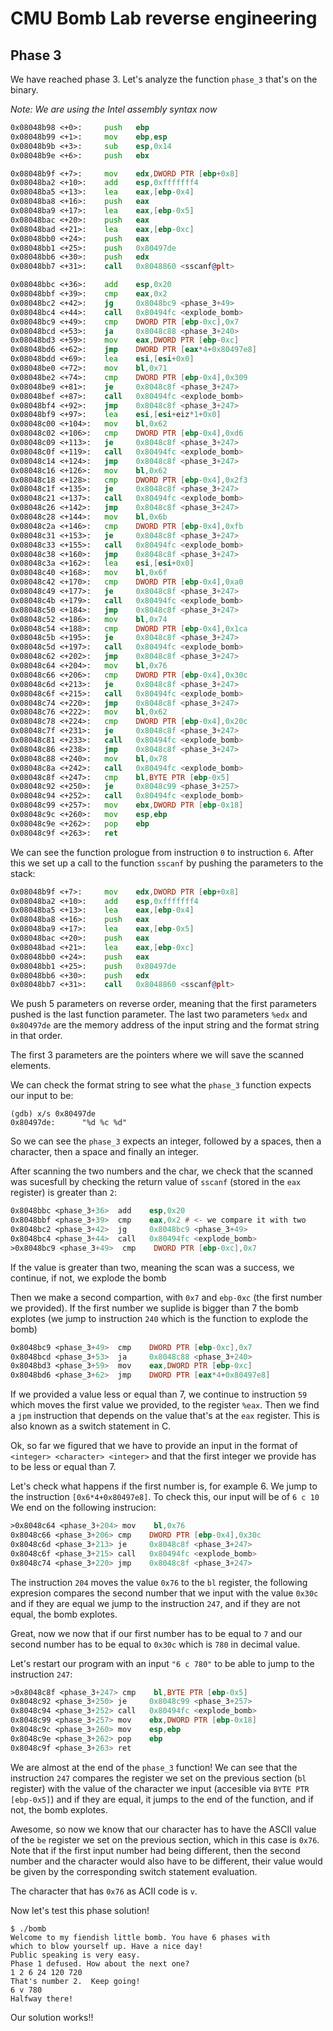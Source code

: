 # CMU Bomb Lab reverse engineering

## Phase 3

We have reached phase 3. Let's analyze the function `phase_3` that's on the binary.

_Note: We are using the Intel assembly syntax now_

```asm
0x08048b98 <+0>:     push   ebp
0x08048b99 <+1>:     mov    ebp,esp
0x08048b9b <+3>:     sub    esp,0x14
0x08048b9e <+6>:     push   ebx

0x08048b9f <+7>:     mov    edx,DWORD PTR [ebp+0x8]
0x08048ba2 <+10>:    add    esp,0xfffffff4
0x08048ba5 <+13>:    lea    eax,[ebp-0x4]
0x08048ba8 <+16>:    push   eax
0x08048ba9 <+17>:    lea    eax,[ebp-0x5]
0x08048bac <+20>:    push   eax
0x08048bad <+21>:    lea    eax,[ebp-0xc]
0x08048bb0 <+24>:    push   eax
0x08048bb1 <+25>:    push   0x80497de
0x08048bb6 <+30>:    push   edx
0x08048bb7 <+31>:    call   0x8048860 <sscanf@plt>

0x08048bbc <+36>:    add    esp,0x20
0x08048bbf <+39>:    cmp    eax,0x2
0x08048bc2 <+42>:    jg     0x8048bc9 <phase_3+49>
0x08048bc4 <+44>:    call   0x80494fc <explode_bomb>
0x08048bc9 <+49>:    cmp    DWORD PTR [ebp-0xc],0x7
0x08048bcd <+53>:    ja     0x8048c88 <phase_3+240>
0x08048bd3 <+59>:    mov    eax,DWORD PTR [ebp-0xc]
0x08048bd6 <+62>:    jmp    DWORD PTR [eax*4+0x80497e8]
0x08048bdd <+69>:    lea    esi,[esi+0x0]
0x08048be0 <+72>:    mov    bl,0x71
0x08048be2 <+74>:    cmp    DWORD PTR [ebp-0x4],0x309
0x08048be9 <+81>:    je     0x8048c8f <phase_3+247>
0x08048bef <+87>:    call   0x80494fc <explode_bomb>
0x08048bf4 <+92>:    jmp    0x8048c8f <phase_3+247>
0x08048bf9 <+97>:    lea    esi,[esi+eiz*1+0x0]
0x08048c00 <+104>:   mov    bl,0x62
0x08048c02 <+106>:   cmp    DWORD PTR [ebp-0x4],0xd6
0x08048c09 <+113>:   je     0x8048c8f <phase_3+247>
0x08048c0f <+119>:   call   0x80494fc <explode_bomb>
0x08048c14 <+124>:   jmp    0x8048c8f <phase_3+247>
0x08048c16 <+126>:   mov    bl,0x62
0x08048c18 <+128>:   cmp    DWORD PTR [ebp-0x4],0x2f3
0x08048c1f <+135>:   je     0x8048c8f <phase_3+247>
0x08048c21 <+137>:   call   0x80494fc <explode_bomb>
0x08048c26 <+142>:   jmp    0x8048c8f <phase_3+247>
0x08048c28 <+144>:   mov    bl,0x6b
0x08048c2a <+146>:   cmp    DWORD PTR [ebp-0x4],0xfb
0x08048c31 <+153>:   je     0x8048c8f <phase_3+247>
0x08048c33 <+155>:   call   0x80494fc <explode_bomb>
0x08048c38 <+160>:   jmp    0x8048c8f <phase_3+247>
0x08048c3a <+162>:   lea    esi,[esi+0x0]
0x08048c40 <+168>:   mov    bl,0x6f
0x08048c42 <+170>:   cmp    DWORD PTR [ebp-0x4],0xa0
0x08048c49 <+177>:   je     0x8048c8f <phase_3+247>
0x08048c4b <+179>:   call   0x80494fc <explode_bomb>
0x08048c50 <+184>:   jmp    0x8048c8f <phase_3+247>
0x08048c52 <+186>:   mov    bl,0x74
0x08048c54 <+188>:   cmp    DWORD PTR [ebp-0x4],0x1ca
0x08048c5b <+195>:   je     0x8048c8f <phase_3+247>
0x08048c5d <+197>:   call   0x80494fc <explode_bomb>
0x08048c62 <+202>:   jmp    0x8048c8f <phase_3+247>
0x08048c64 <+204>:   mov    bl,0x76
0x08048c66 <+206>:   cmp    DWORD PTR [ebp-0x4],0x30c
0x08048c6d <+213>:   je     0x8048c8f <phase_3+247>
0x08048c6f <+215>:   call   0x80494fc <explode_bomb>
0x08048c74 <+220>:   jmp    0x8048c8f <phase_3+247>
0x08048c76 <+222>:   mov    bl,0x62
0x08048c78 <+224>:   cmp    DWORD PTR [ebp-0x4],0x20c
0x08048c7f <+231>:   je     0x8048c8f <phase_3+247>
0x08048c81 <+233>:   call   0x80494fc <explode_bomb>
0x08048c86 <+238>:   jmp    0x8048c8f <phase_3+247>
0x08048c88 <+240>:   mov    bl,0x78
0x08048c8a <+242>:   call   0x80494fc <explode_bomb>
0x08048c8f <+247>:   cmp    bl,BYTE PTR [ebp-0x5]
0x08048c92 <+250>:   je     0x8048c99 <phase_3+257>
0x08048c94 <+252>:   call   0x80494fc <explode_bomb>
0x08048c99 <+257>:   mov    ebx,DWORD PTR [ebp-0x18]
0x08048c9c <+260>:   mov    esp,ebp
0x08048c9e <+262>:   pop    ebp
0x08048c9f <+263>:   ret
```

We can see the function prologue from instruction `0` to instruction `6`. After this we set up a call to the function `sscanf` by pushing the parameters to the stack:

```asm
0x08048b9f <+7>:     mov    edx,DWORD PTR [ebp+0x8]
0x08048ba2 <+10>:    add    esp,0xfffffff4
0x08048ba5 <+13>:    lea    eax,[ebp-0x4]
0x08048ba8 <+16>:    push   eax
0x08048ba9 <+17>:    lea    eax,[ebp-0x5]
0x08048bac <+20>:    push   eax
0x08048bad <+21>:    lea    eax,[ebp-0xc]
0x08048bb0 <+24>:    push   eax
0x08048bb1 <+25>:    push   0x80497de
0x08048bb6 <+30>:    push   edx
0x08048bb7 <+31>:    call   0x8048860 <sscanf@plt>
```

We push 5 parameters on reverse order, meaning that the first parameters pushed is the last function parameter. The last two parameters `%edx` and `0x80497de` are the memory address of the input string and the format string in that order.

The first 3 parameters are the pointers where we will save the scanned elements.

We can check the format string to see what the `phase_3` function expects our input to be:

```
(gdb) x/s 0x80497de
0x80497de:      "%d %c %d"
```

So we can see the `phase_3` expects an integer, followed by a spaces, then a character, then a space and finally an integer.

After scanning the two numbers and the char, we check that the scanned was sucesfull by checking the return value of `sscanf` (stored in the `eax` register) is greater than `2`:

```asm
0x8048bbc <phase_3+36>  add    esp,0x20
0x8048bbf <phase_3+39>  cmp    eax,0x2 # <- we compare it with two
0x8048bc2 <phase_3+42>  jg     0x8048bc9 <phase_3+49>
0x8048bc4 <phase_3+44>  call   0x80494fc <explode_bomb>
>0x8048bc9 <phase_3+49>  cmp    DWORD PTR [ebp-0xc],0x7
```

If the value is greater than two, meaning the scan was a success, we continue, if not, we explode the bomb

Then we make a second compartion, with `0x7` and `ebp-0xc` (the first number we provided). If the first number we suplide is bigger than 7 the bomb explotes (we jump to instruction `240` which is the function to explode the bomb)

```asm
0x8048bc9 <phase_3+49>  cmp    DWORD PTR [ebp-0xc],0x7
0x8048bcd <phase_3+53>  ja     0x8048c88 <phase_3+240>
0x8048bd3 <phase_3+59>  mov    eax,DWORD PTR [ebp-0xc]
0x8048bd6 <phase_3+62>  jmp    DWORD PTR [eax*4+0x80497e8]
```

If we provided a value less or equal than 7, we continue to instruction `59` which moves the first value we provided, to the register `%eax`. Then we find a `jpm` instruction that depends on the value that's at the `eax` register.
This is also known as a switch statement in C.

Ok, so far we figured that we have to provide an input in the format of `<integer> <character> <integer>` and that the first integer we provide has to be less or equal than 7.

Let's check what happens if the first number is, for example 6. We jump to the instruction `[0x6*4+0x80497e8]`. To check this, our input will be of `6 c 10`
We end on the following instrucion:

```asm
>0x8048c64 <phase_3+204> mov    bl,0x76
0x8048c66 <phase_3+206> cmp    DWORD PTR [ebp-0x4],0x30c
0x8048c6d <phase_3+213> je     0x8048c8f <phase_3+247>
0x8048c6f <phase_3+215> call   0x80494fc <explode_bomb>
0x8048c74 <phase_3+220> jmp    0x8048c8f <phase_3+247>
```

The instruction `204` moves the value `0x76` to the `bl` register, the following expresion compares the second number that we input with the value `0x30c` and if they are equal we jump to the instruction `247`, and if they are not equal, the bomb explotes.

Great, now we now that if our first number has to be equal to `7` and our second number has to be equal to `0x30c` which is `780` in decimal value.

Let's restart our program with an input `"6 c 780"` to be able to jump to the instruction `247`:

```asm
>0x8048c8f <phase_3+247> cmp    bl,BYTE PTR [ebp-0x5]
0x8048c92 <phase_3+250> je     0x8048c99 <phase_3+257>
0x8048c94 <phase_3+252> call   0x80494fc <explode_bomb>
0x8048c99 <phase_3+257> mov    ebx,DWORD PTR [ebp-0x18]
0x8048c9c <phase_3+260> mov    esp,ebp
0x8048c9e <phase_3+262> pop    ebp
0x8048c9f <phase_3+263> ret
```

We are almost at the end of the `phase_3` function! We can see that the instruction `247` compares the register we set on the previous section (`bl` register) with the value of the character we input (accesible via `BYTE PTR [ebp-0x5]`) and if they are equal, it jumps to the end of the function, and if not, the bomb explotes.

Awesome, so now we know that our character has to have the ASCII value of the `be` register we set on the previous section, which in this case is `0x76`. Note that if the first input number had being different, then the second number and the character would also have to be different, their value would be given by the corresponding switch statement evaluation.

The character that has `0x76` as ACII code is `v`.

Now let's test this phase solution!

```
$ ./bomb
Welcome to my fiendish little bomb. You have 6 phases with
which to blow yourself up. Have a nice day!
Public speaking is very easy.
Phase 1 defused. How about the next one?
1 2 6 24 120 720
That's number 2.  Keep going!
6 v 780
Halfway there!
```

Our solution works!!
